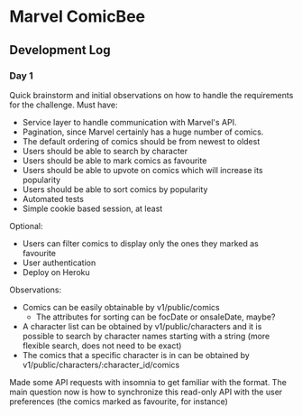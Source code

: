 # Marvel ComicBee

## Development Log
### Day 1
Quick brainstorm and initial observations on how to handle the requirements for the challenge.
Must have:
- Service layer to handle communication with Marvel's API.
- Pagination, since Marvel certainly has a huge number of comics.
- The default ordering of comics should be from newest to oldest
- Users should be able to search by character
- Users should be able to mark comics as favourite
- Users should be able to upvote on comics which will increase its popularity
- Users should be able to sort comics by popularity
- Automated tests
- Simple cookie based session, at least

Optional:
- Users can filter comics to display only the ones they marked as favourite
- User authentication
- Deploy on Heroku

Observations:
- Comics can be easily obtainable by v1/public/comics
    - The attributes for sorting can be focDate or onsaleDate, maybe?
- A character list can be obtained by v1/public/characters and it is possible to search by character names starting with a string (more flexible search, does not need to be exact) 
- The comics that a specific character is in can be obtained by v1/public/characters/:character_id/comics

Made some API requests with insomnia to get familiar with the format. The main question now is how to synchronize this read-only API with the user preferences (the comics marked as favourite, for instance)